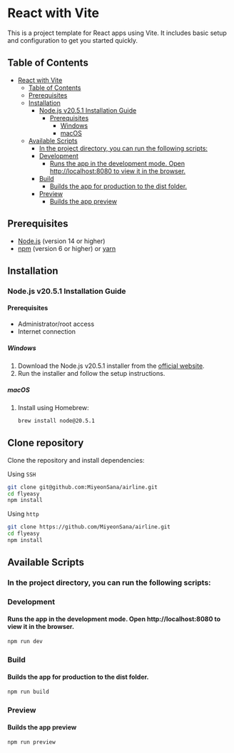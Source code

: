 # React with Vite

This is a project template for React apps using Vite. It includes basic setup and configuration to get you started quickly.

## Table of Contents
- [React with Vite](#react-with-vite)
  - [Table of Contents](#table-of-contents)
  - [Prerequisites](#prerequisites)
  - [Installation](#installation)
    - [Node.js v20.5.1 Installation Guide](#nodejs-v2051-installation-guide)
      - [Prerequisites](#prerequisites-1)
        - [Windows](#windows)
        - [macOS](#macos)
  - [Available Scripts](#available-scripts)
    - [In the project directory, you can run the following scripts:](#in-the-project-directory-you-can-run-the-following-scripts)
    - [Development](#development)
      - [Runs the app in the development mode. Open http://localhost:8080 to view it in the browser.](#runs-the-app-in-the-development-mode-open-httplocalhost8080-to-view-it-in-the-browser)
    - [Build](#build)
      - [Builds the app for production to the dist folder.](#builds-the-app-for-production-to-the-dist-folder)
    - [Preview](#preview)
      - [Builds the app preview](#builds-the-app-preview)

## Prerequisites

- [Node.js](https://nodejs.org/) (version 14 or higher)
- [npm](https://www.npmjs.com/) (version 6 or higher) or [yarn](https://yarnpkg.com/)

## Installation

### Node.js v20.5.1 Installation Guide

#### Prerequisites

- Administrator/root access
- Internet connection

##### Windows

1. Download the Node.js v20.5.1 installer from the [official website](https://nodejs.org/en/download/).
2. Run the installer and follow the setup instructions.

##### macOS

1. Install using Homebrew:
   ```bash
   brew install node@20.5.1
    ```

## Clone repository

Clone the repository and install dependencies:

Using `SSH`
```bash
git clone git@github.com:MiyeonSana/airline.git
cd flyeasy
npm install
```

Using `http`
```bash
git clone https://github.com/MiyeonSana/airline.git
cd flyeasy
npm install
```





## Available Scripts
### In the project directory, you can run the following scripts:

### Development
#### Runs the app in the development mode. Open http://localhost:8080 to view it in the browser.

```bash
npm run dev
```


### Build
#### Builds the app for production to the dist folder.

```bash
npm run build
```

### Preview
#### Builds the app preview

```bash
npm run preview
```

